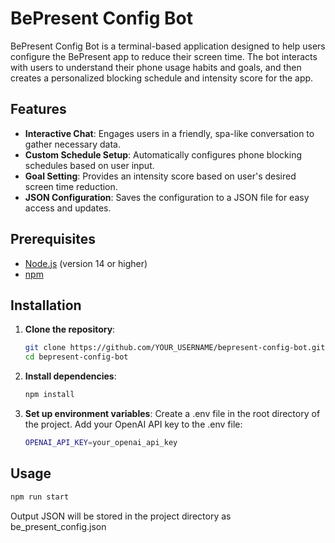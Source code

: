 # BePresent Config Bot

BePresent Config Bot is a terminal-based application designed to help users configure the BePresent app to reduce their screen time. The bot interacts with users to understand their phone usage habits and goals, and then creates a personalized blocking schedule and intensity score for the app.

## Features

- **Interactive Chat**: Engages users in a friendly, spa-like conversation to gather necessary data.
- **Custom Schedule Setup**: Automatically configures phone blocking schedules based on user input.
- **Goal Setting**: Provides an intensity score based on user's desired screen time reduction.
- **JSON Configuration**: Saves the configuration to a JSON file for easy access and updates.

## Prerequisites

- [Node.js](https://nodejs.org/en/download/) (version 14 or higher)
- [npm](https://www.npmjs.com/get-npm)

## Installation

1. **Clone the repository**:
   ```bash
   git clone https://github.com/YOUR_USERNAME/bepresent-config-bot.git
   cd bepresent-config-bot
2. **Install dependencies**:
   ```bash
   npm install

3. **Set up environment variables**:
   Create a .env file in the root directory of the project.
   Add your OpenAI API key to the .env file:
   ```bash
   OPENAI_API_KEY=your_openai_api_key

## Usage
   ```bash
   npm run start
   ```
   Output JSON will be stored in the project directory as be_present_config.json